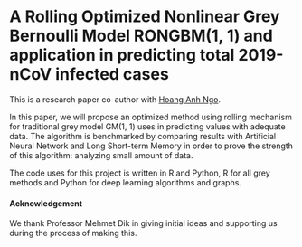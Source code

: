 # A Rolling Optimized Nonlinear Grey Bernoulli Model RONGBM(1, 1) and application in predicting total 2019-nCoV infected cases

This is a research paper co-author with [Hoang Anh Ngo](mailto:hoang-anh.ngo@polytechnique.edu). 

In this paper, we will propose an optimized method using rolling mechanism for traditional grey model GM(1, 1) uses in predicting values with adequate data. The algorithm is benchmarked by comparing results with Artificial Neural Network and Long Short-term Memory in order to prove the strength of this algorithm: analyzing small amount of data. 

The code uses for this project is written in R and Python, R for all grey methods and Python for deep learning algorithms and graphs. 

#### Acknowledgement 
We thank Professor Mehmet Dik in giving initial ideas and supporting us during the process of making this.